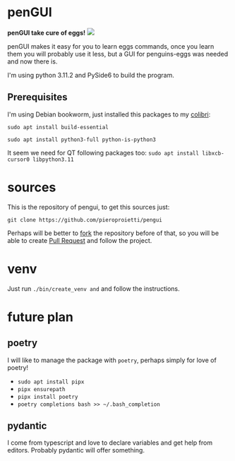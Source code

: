 # penGUI


**penGUI take cure of eggs!**
![](https://github.com/pieroproietti/penguins-eggs/blob/master/assets/eggs.png)


penGUI makes it easy for you to learn eggs commands, once you learn them you will probably use it less, but a GUI for penguins-eggs was needed and now there is.

I'm using python 3.11.2 and PySide6 to build the program.

## Prerequisites

I'm using Debian bookworm, just installed this packages to my [colibri](https://sourceforge.net/projects/penguins-eggs/files/ISOS/debian/bookworm/arm64/):

`sudo apt install build-essential`

`sudo apt install python3-full python-is-python3`

It seem we need for QT following packages too: 
`sudo apt install libxcb-cursor0 libpython3.11` 

# sources
This is the repository of pengui, to get this sources just: 

`git clone https://github.com/pieroproietti/pengui`

Perhaps will be better to [fork](https://github.com/pieroproietti/pengui/fork) the repository before of that, so you will be able to create [Pull Request](https://github.com/pieroproietti/pengui/pulls) and follow the project.

# venv
Just run `./bin/create_venv and` and follow the instructions.

# future plan

## poetry
I will like to manage the package with `poetry`, perhaps simply for love of poetry!

* `sudo apt install pipx`
* `pipx ensurepath`
* `pipx install poetry`
* `poetry completions bash >> ~/.bash_completion`

## pydantic
I come from typescript and love to declare variables and get help from editors. Probably pydantic will offer something.
